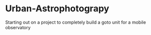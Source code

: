 # Urban-Astrophotograpy
Starting out on a project to completely build a goto unit for a mobile observatory
